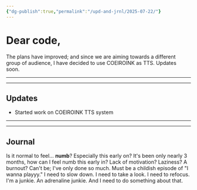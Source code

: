 ```yaml
---
{"dg-publish":true,"permalink":"/upd-and-jrnl/2025-07-22/"}
---
```


# Dear code,
The plans have improved; and since we are aiming towards a different group of audience, I have decided to use COEIROINK as TTS.
Updates soon.

---
---
## Updates
- Started work on COEIROINK TTS system

---
---
## Journal
Is it normal to feel... **numb**? Especially this early on?
It's been only nearly 3 months, how can I feel numb this early in? Lack of motivation? Laziness? A burnout? Can't be; I've only done so much. Must be a childish episode of "I wanna playyy."
I need to slow down.
I need to take a look.
I need to refocus.
I'm a junkie. An adrenaline junkie.
And I need to do something about that.
